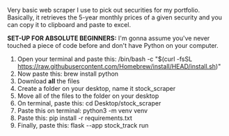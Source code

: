 Very basic web scraper I use to pick out securities for my portfolio. 
Basically, it retrieves the 5-year monthly prices of a given security and you can copy it to clipboard and paste to excel.

**SET-UP FOR ABSOLUTE BEGINNERS:**
I'm gonna assume you've never touched a piece of code before and don't have Python on your computer.
1. Open your terminal and paste this: /bin/bash -c "$(curl -fsSL https://raw.githubusercontent.com/Homebrew/install/HEAD/install.sh)"
2. Now paste this: brew install python
3. Download **all** the files
4. Create a folder on your desktop, name it stock_scraper
5. Move all of the files to the folder on your desktop
6. On terminal, paste this: cd Desktop/stock_scraper
7. Paste this on terminal: python3 -m venv venv
8. Paste this: pip install -r requirements.txt
9. Finally, paste this: flask --app stock_track run
